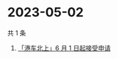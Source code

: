 # 2023-05-02

共 1 条

<!-- BEGIN ZHIHUSEARCH -->
<!-- 最后更新时间 Tue May 02 2023 02:14:11 GMT+0800 (China Standard Time) -->
1. [「港车北上」6 月 1 日起接受申请](https://www.zhihu.com/search?q=「港车北上」6%20月%201%20日起接受申请)
<!-- END ZHIHUSEARCH -->
